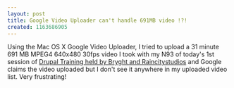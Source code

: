 ```yaml
---
layout: post
title: Google Video Uploader can't handle 691MB video !?!
created: 1163686905
---
```

<p> Using the Mac OS X Google Video Uploader, I tried to upload a 31 minute 691 MB MPEG4 640x480 30fps video I took with my N93 of today&#39;s 1st session of <a href="http://raincitystudios.com/training/drupal/november-2006">Drupal Training held by Bryght and Raincitystudios</a> and Google claims the video uploaded but I don&#39;t see it anywhere in my uploaded video list. Very frustrating! </p>
